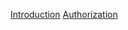 [Introduction](https://github.com/scitran/client/wiki/Introduction-to-the-Scitran-Client)
[Authorization](https://github.com/scitran/client/wiki/Authorization)
